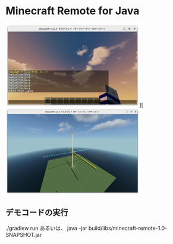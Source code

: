 # Minecraft Remote for Java

<img src="./images/hello.png" width="360">][<img src="./images/flat.png" width="360">


## デモコードの実行

./gradlew run
あるいは、
java -jar build/libs/minecraft-remote-1.0-SNAPSHOT.jar
